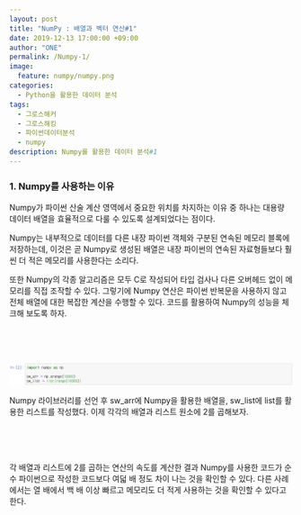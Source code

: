 ```yaml
---
layout: post
title: "NumPy : 배열과 벡터 연산#1"
date: 2019-12-13 17:00:00 +09:00
author: "ONE"
permalink: /Numpy-1/
image:
  feature: numpy/numpy.png
categories:
  - Python을 활용한 데이터 분석
tags:
  - 그로스해커
  - 그로스해킹
  - 파이썬데이터분석
  - numpy
description: Numpy를 활용한 데이터 분석#1
---
```

### 1. Numpy를 사용하는 이유

Numpy가 파이썬 산술 계산 영역에서 중요한 위치를 차지하는 이유 중 하나는 대용량 데이터 배열을 효율적으로 다룰 수 있도록 설계되었다는 점이다.



Numpy는 내부적으로 데이터를 다른 내장 파이썬 객체와 구분된 연속된 메모리 블록에 저장하는데, 이것은 곧 Numpy로 생성된 배열은 내장 파이썬의 연속된 자료형들보다 훨씬 더 적은 메모리를 사용한다는 소리다.



또한 Numpy의 각종 알고리즘은 모두 C로 작성되어 타입 검사나 다른 오버헤드 없이 메모리를 직접 조작할 수 있다. 그렇기에 Numpy 연산은 파이썬 반복문을 사용하지 않고 전체 배열에 대한 복잡한 계산을 수행할 수 있다. 코드를 활용하여 Numpy의 성능을 체크해 보도록 하자.

<br><br><br>

![Numpy#1](/img/post/Numpy1/Numpy1-1.png) 

Numpy 라이브러리를 선언 후 sw_arr에 Numpy을 활용한 배열을, sw_list에 list를 활용한 리스트를 작성했다. 이제 각각의 배열과 리스트 원소에 2를 곱해보자.

<br><br><br>

각 배열과 리스트에 2를 곱하는 연산의 속도를 계산한 결과 Numpy를 사용한 코드가 순수 파이썬으로 작성한 코드보다 여덟 배 정도 차이 나는 것을 확인할 수 있다. 다른 사례에서는 열 배에서 백 배 이상 빠르고 메모리도 더 적게 사용하는 것을 확인할 수 있다고 한다.